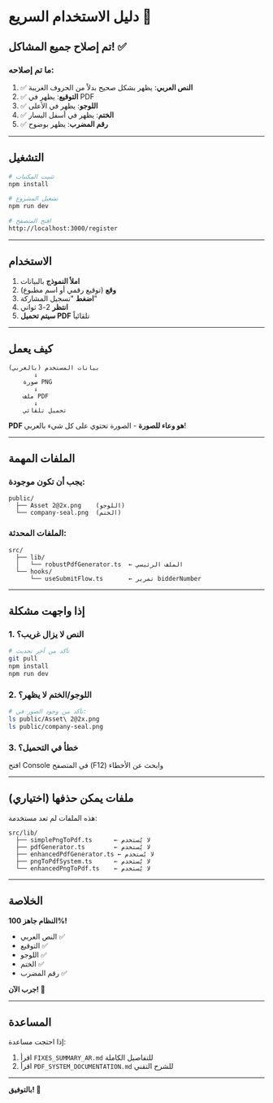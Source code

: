 # دليل الاستخدام السريع 🚀

## تم إصلاح جميع المشاكل! ✅

### ما تم إصلاحه:
1. ✅ **النص العربي**: يظهر بشكل صحيح بدلاً من الحروف الغريبة
2. ✅ **التوقيع**: يظهر في PDF
3. ✅ **اللوجو**: يظهر في الأعلى
4. ✅ **الختم**: يظهر في أسفل اليسار
5. ✅ **رقم المضرب**: يظهر بوضوح

---

## التشغيل

```bash
# تثبيت المكتبات
npm install

# تشغيل المشروع
npm run dev

# افتح المتصفح
http://localhost:3000/register
```

---

## الاستخدام

1. **املأ النموذج** بالبيانات
2. **وقع** (توقيع رقمي أو اسم مطبوع)
3. **اضغط** "تسجيل المشاركة"
4. **انتظر** 2-3 ثواني
5. **سيتم تحميل PDF** تلقائياً

---

## كيف يعمل

```
بيانات المستخدم (بالعربي)
       ↓
    صورة PNG
       ↓
    ملف PDF
       ↓
    تحميل تلقائي
```

**PDF هو وعاء للصورة** - الصورة تحتوي على كل شيء بالعربي!

---

## الملفات المهمة

### يجب أن تكون موجودة:
```
public/
  ├── Asset 2@2x.png    (اللوجو)
  └── company-seal.png  (الختم)
```

### الملفات المحدثة:
```
src/
  ├── lib/
  │   └── robustPdfGenerator.ts  ← الملف الرئيسي
  └── hooks/
      └── useSubmitFlow.ts       ← تمرير bidderNumber
```

---

## إذا واجهت مشكلة

### 1. النص لا يزال غريب؟
```bash
# تأكد من آخر تحديث
git pull
npm install
npm run dev
```

### 2. اللوجو/الختم لا يظهر؟
```bash
# تأكد من وجود الصور في:
ls public/Asset\ 2@2x.png
ls public/company-seal.png
```

### 3. خطأ في التحميل؟
افتح Console في المتصفح (F12) وابحث عن الأخطاء

---

## ملفات يمكن حذفها (اختياري)

هذه الملفات لم تعد مستخدمة:
```
src/lib/
  ├── simplePngToPdf.ts      ← لا يُستخدم
  ├── pdfGenerator.ts        ← لا يُستخدم
  ├── enhancedPdfGenerator.ts ← لا يُستخدم
  ├── pngToPdfSystem.ts      ← لا يُستخدم
  └── enhancedPngToPdf.ts    ← لا يُستخدم
```

---

## الخلاصة

**النظام جاهز 100%!**

- النص العربي ✅
- التوقيع ✅
- اللوجو ✅
- الختم ✅
- رقم المضرب ✅

**جرب الآن! 🎉**

---

## المساعدة

إذا احتجت مساعدة:
1. اقرأ `FIXES_SUMMARY_AR.md` للتفاصيل الكاملة
2. اقرأ `PDF_SYSTEM_DOCUMENTATION.md` للشرح التقني

---

**بالتوفيق! 🚀**

